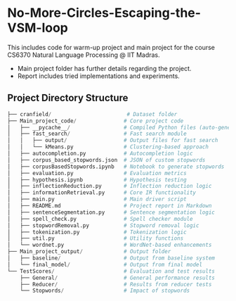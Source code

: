 # No-More-Circles-Escaping-the-VSM-loop
This includes code for warm-up project and main project for the course CS6370 Natural Language Processing @ IIT Madras.
- Main project folder has further details regarding the project.
- Report includes tried implementations and experiments.

##  Project Directory Structure

```python
├── cranfield/                        # Dataset folder
├── Main_project_code/               # Core project code
│   ├── __pycache__/                 # Compiled Python files (auto-generated)
│   ├── fast_search/                 # Fast search module
│   │   ├── output/                  # Output files for fast search
│   │   └── kMeans.py                # Clustering-based approach
│   ├── autocompletion.py            # Autocompletion logic
│   ├── corpus_based_stopwords.json  # JSON of custom stopwords
│   ├── corpusBasedStopwords.ipynb   # Notebook to generate stopwords
│   ├── evaluation.py                # Evaluation metrics
│   ├── hypothesis.ipynb             # Hypothesis testing
│   ├── inflectionReduction.py       # Inflection reduction logic
│   ├── informationRetrieval.py      # Core IR functionality
│   ├── main.py                      # Main driver script
│   ├── README.md                    # Project report in Markdown
│   ├── sentenceSegmentation.py      # Sentence segmentation logic
│   ├── spell_check.py               # Spell checker module
│   ├── stopwordRemoval.py           # Stopword removal logic
│   ├── tokenization.py              # Tokenization logic
│   ├── util.py                      # Utility functions
│   └── wordnet.py                   # WordNet-based enhancements
├── Main_project_output/             # Output folder
│   ├── baseline/                    # Output from baseline system
│   └── final_model/                 # Output from final model
└── TestScores/                      # Evaluation and test results
    ├── General/                     # General performance results
    ├── Reducer/                     # Results from reducer tests
    └── Stopwords/                   # Impact of stopwords
```
